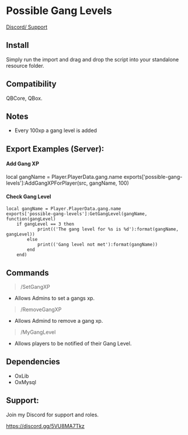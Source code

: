 # Possible Gang Levels

[Discord/ Support](https://discord.gg/Gnb2S7uAdG)

## Install

Simply run the import and drag and drop the script into your standalone resource folder.

## Compatibility
QBCore, QBox.

## Notes

- Every 100xp a gang level is added

## Export Examples (Server):

#### Add Gang XP
local gangName = Player.PlayerData.gang.name
exports['possible-gang-levels']:AddGangXPForPlayer(src, gangName, 100)

#### Check Gang Level
```
local gangName = Player.PlayerData.gang.name
exports['possible-gang-levels']:GetGangLevel(gangName, function(gangLevel)
    if gangLevel == 3 then
            print(('The gang level for %s is %d'):format(gangName, gangLevel))
        else
            print(('Gang level not met'):format(gangName))
        end
    end)
```

## Commands

> /SetGangXP 
- Allows Admins to set a gangs xp.
> /RemoveGangXP
- Allows Admind to remove a gang xp.
> /MyGangLevel 
- Allows players to be notified of their Gang Level.

## Dependencies
- OxLib
- OxMysql

## Support:

Join my Discord for support and roles.

https://discord.gg/5VU8MA7Tkz